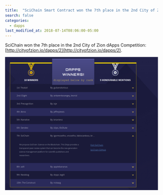 ```yaml
---
title:  "SciChain Smart Contract won the 7th place in the 2nd City of Zion dApps Competition"
search: false
categories:
  - dapps
last_modified_at: 2018-07-14T08:06:00-05:00
---
```


SciChain won the 7th place in the 2nd City of Zion dApps Competition: [http://cityofzion.io/dapps/2](http://cityofzion.io/dapps/2).

![7th place in the 2nd City of Zion dApps Competition;](/assets/images/coz-dapps-comp.png)
